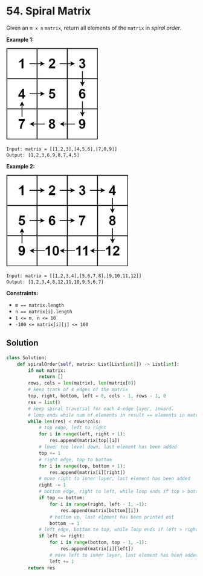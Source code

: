 # 54. Spiral Matrix

Given an `m x n` `matrix`, return all elements of the `matrix` in *spiral order*.

**Example 1:**

![img_22.png](../../Images/img_22.png)
```
Input: matrix = [[1,2,3],[4,5,6],[7,8,9]]
Output: [1,2,3,6,9,8,7,4,5]
```

**Example 2:**

![img_23.png](../../Images/img_23.png)
```
Input: matrix = [[1,2,3,4],[5,6,7,8],[9,10,11,12]]
Output: [1,2,3,4,8,12,11,10,9,5,6,7]
```

**Constraints:**

* `m == matrix.length`
* `n == matrix[i].length`
* `1 <= m, n <= 10`
* `-100 <= matrix[i][j] <= 100`

## Solution

```python
class Solution:
    def spiralOrder(self, matrix: List[List[int]]) -> List[int]:
        if not matrix:
            return []
        rows, cols = len(matrix), len(matrix[0])
        # keep track of 4 edges of the matrix
        top, right, bottom, left = 0, cols - 1, rows - 1, 0
        res = list()
        # keep spiral traversal for each 4-edge layer, inward.
        # loop ends while num of elements in result == elements in matrix
        while len(res) < rows*cols:
            # top edge, left to right
            for i in range(left, right + 1):
                res.append(matrix[top][i])
            # lower top level down, last element has been added
            top += 1    
            # right edge, top to bottom
            for i in range(top, bottom + 1):
                res.append(matrix[i][right])
            # move right to inner layer, last element has been added
            right -= 1
            # bottom edge, right to left, while loop ends if top > bottom
            if top <= bottom:
                for i in range(right, left - 1, -1):
                    res.append(matrix[bottom][i])
                # bottom up, last element has been printed out
                bottom -= 1
            # left edge, bottom to top, while loop ends if left > right
            if left <= right:
                for i in range(bottom, top - 1, -1):
                    res.append(matrix[i][left])
                # move left to inner layer, last element has been added
                left += 1
        return res
```
